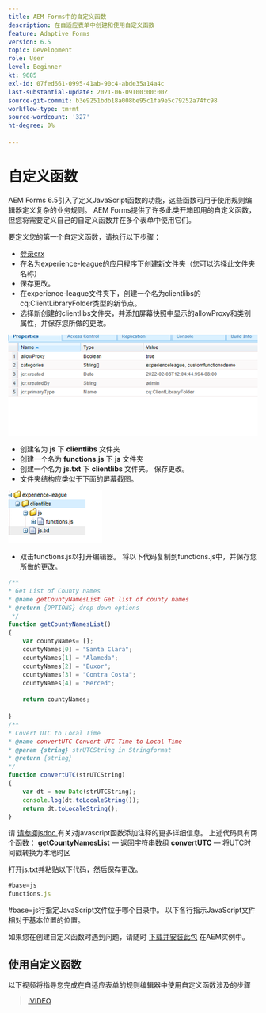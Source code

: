 ```yaml
---
title: AEM Forms中的自定义函数
description: 在自适应表单中创建和使用自定义函数
feature: Adaptive Forms
version: 6.5
topic: Development
role: User
level: Beginner
kt: 9685
exl-id: 07fed661-0995-41ab-90c4-abde35a14a4c
last-substantial-update: 2021-06-09T00:00:00Z
source-git-commit: b3e9251bdb18a008be95c1fa9e5c79252a74fc98
workflow-type: tm+mt
source-wordcount: '327'
ht-degree: 0%

---
```


# 自定义函数

AEM Forms 6.5引入了定义JavaScript函数的功能，这些函数可用于使用规则编辑器定义复杂的业务规则。
AEM Forms提供了许多此类开箱即用的自定义函数，但您将需要定义自己的自定义函数并在多个表单中使用它们。

要定义您的第一个自定义函数，请执行以下步骤：
* [登录crx](http://localhost:4502/crx/de/index.jsp#/apps/experience-league/clientlibs)
* 在名为experience-league的应用程序下创建新文件夹（您可以选择此文件夹名称）
* 保存更改。
* 在experience-league文件夹下，创建一个名为clientlibs的cq:ClientLibraryFolder类型的新节点。
* 选择新创建的clientlibs文件夹，并添加屏幕快照中显示的allowProxy和类别属性，并保存您所做的更改。

![client-lib](assets/custom-functions.png)
* 创建名为 **js** 下 **clientlibs** 文件夹
* 创建一个名为 **functions.js** 下 **js** 文件夹
* 创建一个名为 **js.txt** 下 **clientlibs** 文件夹。 保存更改。
* 文件夹结构应类似于下面的屏幕截图。

![规则编辑器](assets/folder-structure.png)

* 双击functions.js以打开编辑器。
将以下代码复制到functions.js中，并保存您所做的更改。

```javascript
/**
* Get List of County names
* @name getCountyNamesList Get list of county names
* @return {OPTIONS} drop down options 
 */
function getCountyNamesList()
{
    var countyNames= [];
    countyNames[0] = "Santa Clara";
    countyNames[1] = "Alameda";
    countyNames[2] = "Buxor";
    countyNames[3] = "Contra Costa";
    countyNames[4] = "Merced";

    return countyNames;

}
/**
* Covert UTC to Local Time
* @name convertUTC Convert UTC Time to Local Time
* @param {string} strUTCString in Stringformat
* @return {string}
*/
function convertUTC(strUTCString)
{
    var dt = new Date(strUTCString);
    console.log(dt.toLocaleString());
    return dt.toLocaleString();
}
```

请 [请参阅jsdoc ](https://jsdoc.app/index.html)有关对javascript函数添加注释的更多详细信息。
上述代码具有两个函数：
**getCountyNamesList**  — 返回字符串数组
**convertUTC**  — 将UTC时间戳转换为本地时区

打开js.txt并粘贴以下代码，然后保存更改。

```javascript
#base=js
functions.js
```

#base=js行指定JavaScript文件位于哪个目录中。
以下各行指示JavaScript文件相对于基本位置的位置。

如果您在创建自定义函数时遇到问题，请随时 [下载并安装此包](assets/custom-functions.zip) 在AEM实例中。

## 使用自定义函数

以下视频将指导您完成在自适应表单的规则编辑器中使用自定义函数涉及的步骤
>[!VIDEO](https://video.tv.adobe.com/v/340305?quality=12&learn=on)
